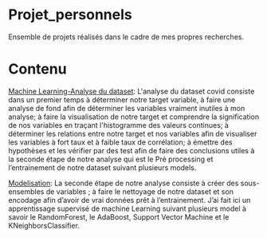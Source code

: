 # Projet_personnels 
Ensemble de projets réalisés dans le cadre de mes propres recherches.
# Contenu

[Machine Learning-Analyse du dataset](https://github.com/Yeiazel/Projet_personnels/blob/main/Learning_covid.ipynb): L'analyse du dataset covid consiste dans un premier temps à déterminer notre target variable, à faire une analyse de fond afin de déterminer les variables vraiment inutiles à mon analyse; à faire la visualisation de notre target et comprendre la signification de nos variables en traçant l'histogramme des valeurs continues; à déterminer les relations entre notre target et nos variables afin de visualiser les variables à fort taux et à faible taux de corrélation; à émettre des hypothèses et les vérifier par des test afin de faire des conclusions utiles à la seconde étape de notre analyse qui est le Pré processing et l’entrainement de notre dataset suivant plusieurs models.

[Modelisation](https://github.com/Yeiazel/Projet_personnels/blob/main/Pr%C3%A9_processing_model_covid.ipynb.ipynb): La seconde étape de notre analyse consiste à créer des sous-ensembles de variables ; à faire le nettoyage de notre dataset et son encodage afin d’avoir de vrai données prêt à l’entrainement. J’ai fait ici un apprentissage supervisé de machine Learning suivant plusieurs model à savoir le RandomForest, le AdaBoost, Support Vector Machine et le KNeighborsClassifier.

